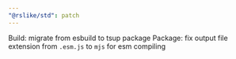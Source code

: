 ```yaml
---
"@rslike/std": patch
---
```


Build: migrate from esbuild to tsup package
Package: fix output file extension from `.esm.js` to `mjs` for esm compiling
